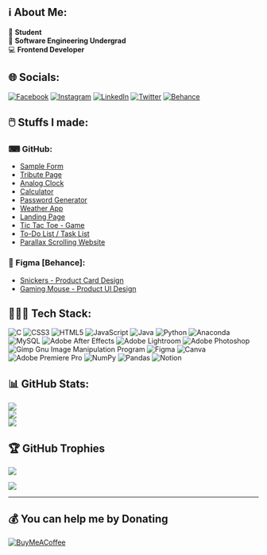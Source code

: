 ## ℹ️ About Me:
👔 <b>Student</b><br>🌱 <b>Software Engineering Undergrad</b><br>💻 <b>Frontend Developer</b><br>



## 🌐 Socials:
[![Facebook](https://img.shields.io/badge/Facebook-%231877F2.svg?logo=Facebook&logoColor=white)](https://facebook.com/therandomuser03) [![Instagram](https://img.shields.io/badge/Instagram-%23E4405F.svg?logo=Instagram&logoColor=white)](https://instagram.com/therandomuser_03) [![LinkedIn](https://img.shields.io/badge/LinkedIn-%230077B5.svg?logo=linkedin&logoColor=white)](https://linkedin.com/in/therandomuser03) [![Twitter](https://img.shields.io/badge/Twitter-%231DA1F2.svg?logo=Twitter&logoColor=white)](https://twitter.com/TheRandomUser03) [![Behance](https://img.shields.io/badge/Behance-1769ff?logo=behance&logoColor=white)](https://behance.net/TheRandomUser03)


## 🖱️ Stuffs I made:

### ⌨ GitHub:

- [Sample Form](https://github.com/therandomuser03/html-demo)
- [Tribute Page](https://github.com/therandomuser03/html-demo2)
- [Analog Clock](https://github.com/therandomuser03/analog-clock)
- [Calculator](https://github.com/therandomuser03/calculator)
- [Password Generator](https://github.com/therandomuser03/password-generator)
- [Weather App](https://github.com/therandomuser03/weather-app)
- [Landing Page](https://github.com/therandomuser03/landing-page)
- [Tic Tac Toe - Game](https://github.com/therandomuser03/tic-tac-toe)
- [To-Do List / Task List](https://github.com/therandomuser03/to-do-list)
- [Parallax Scrolling Website](https://github.com/therandomuser03/parallax-scrolling-site)

### 🎨 Figma [Behance]:

- [Snickers - Product Card Design](https://www.behance.net/gallery/165609929/SNICKERS-Product-Card-Design)
- [Gaming Mouse - Product UI Design](https://www.behance.net/gallery/165688605/ANT-ESPORTS-GM40-Mouse-Product-UI-Design)



## 👨🏻‍💻 Tech Stack:
![C](https://img.shields.io/badge/c-%2300599C.svg?style=flat&logo=c&logoColor=white) ![CSS3](https://img.shields.io/badge/css3-%231572B6.svg?style=flat&logo=css3&logoColor=white) ![HTML5](https://img.shields.io/badge/html5-%23E34F26.svg?style=flat&logo=html5&logoColor=white) ![JavaScript](https://img.shields.io/badge/javascript-%23323330.svg?style=flat&logo=javascript&logoColor=%23F7DF1E) ![Java](https://img.shields.io/badge/java-%23ED8B00.svg?style=flat&logo=java&logoColor=white) ![Python](https://img.shields.io/badge/python-3670A0?style=flat&logo=python&logoColor=ffdd54) ![Anaconda](https://img.shields.io/badge/Anaconda-%2344A833.svg?style=flat&logo=anaconda&logoColor=white) ![MySQL](https://img.shields.io/badge/mysql-%2300f.svg?style=flat&logo=mysql&logoColor=white) ![Adobe After Effects](https://img.shields.io/badge/Adobe%20After%20Effects-9999FF.svg?style=flat&logo=Adobe%20After%20Effects&logoColor=white) ![Adobe Lightroom](https://img.shields.io/badge/Adobe%20Lightroom-31A8FF.svg?style=flat&logo=Adobe%20Lightroom&logoColor=white) ![Adobe Photoshop](https://img.shields.io/badge/adobephotoshop-%2331A8FF.svg?style=flat&logo=adobephotoshop&logoColor=white) ![Gimp Gnu Image Manipulation Program](https://img.shields.io/badge/Gimp-657D8B?style=flat&logo=gimp&logoColor=FFFFFF) 	![Figma](https://img.shields.io/badge/figma-%23F24E1E.svg?style=flat&logo=figma&logoColor=white) ![Canva](https://img.shields.io/badge/Canva-%2300C4CC.svg?style=flat&logo=Canva&logoColor=white) ![Adobe Premiere Pro](https://img.shields.io/badge/Adobe%20Premiere%20Pro-9999FF.svg?style=flat&logo=Adobe%20Premiere%20Pro&logoColor=white) ![NumPy](https://img.shields.io/badge/numpy-%23013243.svg?style=flat&logo=numpy&logoColor=white) ![Pandas](https://img.shields.io/badge/pandas-%23150458.svg?style=flat&logo=pandas&logoColor=white) ![Notion](https://img.shields.io/badge/Notion-%23000000.svg?style=flat&logo=notion&logoColor=white)



## 📊 GitHub Stats:

![](https://github-readme-stats.vercel.app/api?username=therandomuser03&show_icons=true&theme=github_dark&hide_border=true&include_all_commits=true&count_private=false)<br/>
![](https://github-readme-streak-stats.herokuapp.com/?user=therandomuser03&theme=github_dark&hide_border=true)<br/>
![](https://github-readme-stats.vercel.app/api/top-langs/?username=therandomuser03&theme=github_dark&hide_border=true&include_all_commits=true&count_private=true)



## 🏆 GitHub Trophies
![](https://github-profile-trophy.vercel.app/?username=therandomuser03&theme=github_dark&no-frame=true&no-bg=true&margin-w=4)


[![](https://visitcount.itsvg.in/api?id=therandomuser03&icon=1&color=12)](https://visitcount.itsvg.in)

---


  ## 💰 You can help me by Donating
  [![BuyMeACoffee](https://img.shields.io/badge/Buy%20Me%20a%20Coffee-ffdd00?style=flat&logo=buy-me-a-coffee&logoColor=black)](https://buymeacoffee.com/therandomuser03)


